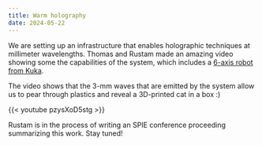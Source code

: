 ```yaml
---
title: Warm holography
date: 2024-05-22
---
```


We are setting up an infrastructure that enables holographic techniques at millimeter wavelengths. Thomas and Rustam made an amazing video showing some the capabilities of the system, which includes a <a href="https://cmbeam.com/post/2023_kuka/">6-axis robot from Kuka</a>. 

The video shows that the 3-mm waves that are emitted by the system allow us to pear through plastics and reveal a 3D-printed cat in a box :)

{{< youtube pzysXoD5stg >}}

Rustam is in the process of writing an SPIE conference proceeding summarizing this work. Stay tuned!


<!--more-->